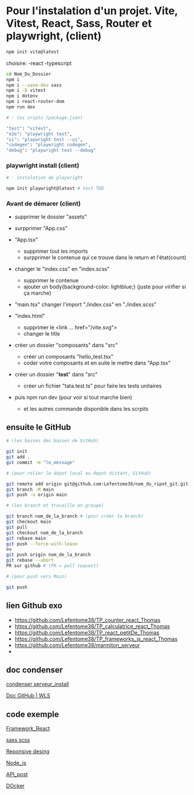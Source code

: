 # Pour l'instalation d'un projet. Vite, Vitest, React, Sass, Router et playwright, (client)

```bash
npm init vite@latest
```
choisire: -react -typescript

```bash
cd Nom_Du_Dossier
npm i
npm i --save-dev sass
npm i -D vitest
npm i dotenv 
npm i react-router-dom 
npm run dev
```

```bash
# - les sripts (package.json)

"test": "vitest",
"e2e": "playwright test",
"ui": "playwright test --ui",
"codegen": "playwright codegen",
"debug": "playwright test --debug"
```

### playwright install (client)

```bash
# - instalation de playwright

npm init playwright@latest # test TDD
```

### Avant de démarer (client)

- supprimer le dossier "assets"
- surpprimer "App.css"

- "App.tsx"
    - supprimer tout les imports 
    - surpprimer le contenue qui ce trouve dans le return et l'état(count)

- changer le "index.css" en "index.scss" 
    - supprimer le contenue 
    - ajouter un body{background-color: lightblue;} (juste pour virifier si ça marche)

- "main.tsx" changer l'import "./index.css" en "./index.scss" 

- "index.html"
    - supprimer le <link ... href="/vite.svg">
    - changer le title

- créer un dossier "composants" dans "src"
    - créer un composants "hello_test.tsx"
    - coder votre composants et en suite le mettre dans "App.tsx"

- créer un dossier "__test__" dans "src"
    - créer un fichier "tata.test.ts" pour faire les tests unitaires

- puis npm run dev (pour voir si tout marche bien)
    - et les autres commande disponible dans les scrpits



<!-- du coté serveur il me manque des infos -->

## ensuite le GitHub

```bash 
# (les basses des basses de GitHub)

git init
git add .
git commit -m "le_message"
```

```bash 
# (pour relier le depot local au depot distant, GitHub)

git remote add origin git@github.com:Lefentome38/nom_du_ripot_git.git
git branch -M main
git push -u origin main
```



```bash 
# (les branch et travaille en groupe)

git branch nom_de_la_branch # (pour créer la branch)
git checkout main
git pull
git checkout nom_de_la_branch
git rebase main
git push --force-with-lease 
ou 
git push origin nom_de_la_branch
git rebase --abort
PR sur github # (PR = pull request)
```

```bash 
# (pour push vers Main)

git push
```

## lien Github exo 

- https://github.com/Lefentome38/TP_counter_react_Thomas
- https://github.com/Lefentome38/TP_calculatrice_react_Thomas
- https://github.com/Lefentome38/TP_react_petitDe_Thomas
- https://github.com/Lefentome38/TP_frameworks_js_react_Thomas
- https://github.com/Lefentome38/marmiton_serveur
- 

## doc condenser 

[condenser serveur_install](./A_serveur_condenser.md)

[Doc GitHub | WLS](./list_commande.md)

## code exemple

[Framework_React](./D_code_emple/Framework_React.md)

[sass scss](./D_code_emple/scss_sass.md)

[Reponsive desing](./D_code_emple/Reponsive_Design.md)

[Node_js](./D_code_emple/Node_js.md)

[API_post](./D_code_emple/API_post.md)

[DOcker](./D_code_emple/Docker.md)


